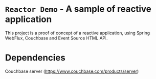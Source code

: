 # `Reactor Demo` - A sample of reactive application

This project is a proof of concept of a reactive application, using Spring WebFlux, Couchbase and Event Source HTML API.

# Dependencies
Couchbase server (https://www.couchbase.com/products/server)
